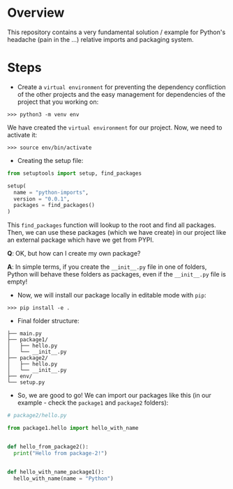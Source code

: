 # Overview
This repository contains a very fundamental solution / example for Python's headache (pain in the ...) relative imports and packaging system. 

# Steps
- Create a `virtual environment` for preventing the dependency confliction of the other projects and the easy management for dependencies of the project that you working on:
```
>>> python3 -m venv env
```
We have created the `virtual environment` for our project. Now, we need to activate it:
```
>>> source env/bin/activate
```

- Creating the setup file:
```python
from setuptools import setup, find_packages

setup(
  name = "python-imports",
  version = "0.0.1",
  packages = find_packages()
)
```
This `find_packages` function will lookup to the root and find all packages. Then, we can use these packages (which we have create) in our project like an external package which have we get from PYPI.

**Q**: OK, but how can I create my own package?


**A**: In simple terms, if you create the `__init__.py` file in one of folders, Python will behave these folders as packages, even if the `__init__.py` file is empty!

- Now, we will install our package locally in editable mode with `pip`:
```
>>> pip install -e .
```

- Final folder structure:
```
├── main.py
├── package1/
│   ├── hello.py
│   └── __init__.py
├── package2/
│   ├── hello.py
│   └── __init__.py
├── env/
└── setup.py
```

- So, we are good to go! We can import our packages like this (in our example - check the `package1` and `package2` folders):
```python
# package2/hello.py

from package1.hello import hello_with_name


def hello_from_package2():
  print("Hello from package-2!")


def hello_with_name_package1():
  hello_with_name(name = "Python")
```